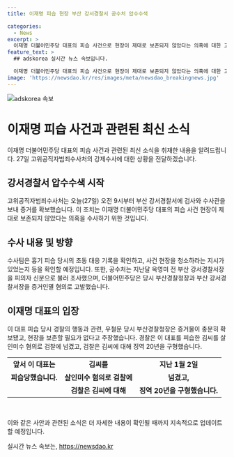 ```yaml
---
title: 이재명 피습 현장 부산 강서경찰서 공수처 압수수색

categories:
  - News
excerpt: >
  이재명 더불어민주당 대표의 피습 사건으로 현장이 제대로 보존되지 않았다는 의혹에 대한 고위공직자범죄수사처의 강제수사가 전개 중입니다. 공수처는 부산 강서경찰서 압수수색을 통해 피습 당시 경찰의 행동과 증거 확보 여부를 조사하고, 옥영미 전 부산 강서경찰서장을 피의자 신분으로 조사한 바 있습니다. 피습 사건과 관련한 세부사항을 신지원 기자가 전달합니다.
feature_text: >
  ## adskorea 실시간 뉴스 속보입니다.

  이재명 더불어민주당 대표의 피습 사건으로 현장이 제대로 보존되지 않았다는 의혹에 대한 고위공직자범죄수사처의 강제수사가 전개 중입니다. 공수처는 부산 강서경찰서 압수수색을 통해 피습 당시 경찰의 행동과 증거 확보 여부를 조사하고, 옥영미 전 부산 강서경찰서장을 피의자 신분으로 조사한 바 있습니다. 피습 사건과 관련한 세부사항을 신지원 기자가 전달합니다.
image: 'https://newsdao.kr/res/images/meta/newsdao_breakingnews.jpg'
---
```


<p><img src="https://newsdao.kr/res/images/meta/newsdao_breakingnews.jpg" alt="adskorea 속보" /></p>

<h1>이재명 피습 사건과 관련된 최신 소식</h1>

<p data-ke-size="size16">이재명 더불어민주당 대표의 피습 사건과 관련된 최신 소식을 취재한 내용을 알려드립니다. 27일 고위공직자범죄수사처의 강제수사에 대한 상황을 전달하겠습니다.</p>

<h2 data-ke-size="size26">강서경찰서 압수수색 시작</h2>

<p data-ke-size="size16">고위공직자범죄수사처는 오늘(27일) 오전 9시부터 부산 강서경찰서에 검사와 수사관을 보내 증거를 확보했습니다. 이 조치는 이재명 더불어민주당 대표의 피습 사건 현장이 제대로 보존되지 않았다는 의혹을 수사하기 위한 것입니다.</p>

<h2 data-ke-size="size26">수사 내용 및 방향</h2>

<p data-ke-size="size16">수사팀은 흉기 피습 당시의 초동 대응 기록을 확인하고, 사건 현장을 청소하라는 지시가 있었는지 등을 확인할 예정입니다. 또한, 공수처는 지난달 옥영미 전 부산 강서경찰서장을 피의자 신분으로 불러 조사했으며, 더불어민주당은 당시 부산경찰청장과 부산 강서경찰서장을 증거인멸 혐의로 고발했습니다.</p>

<h2 data-ke-size="size26">이재명 대표의 입장</h2>

<p data-ke-size="size16">이 대표 피습 당시 경찰의 행동과 관련, 우철문 당시 부산경찰청장은 증거물이 충분히 확보됐고, 현장을 보존할 필요가 없다고 주장했습니다. 경찰은 이 대표를 피습한 김씨를 살인미수 혐의로 검찰에 넘겼고, 검찰은 김씨에 대해 징역 20년을 구형했습니다.</p>

<table>
    <tr>
        <td style="text-align: center; height: 17px;"><b>앞서 이 대표는</b></td>
        <td style="text-align: center; height: 17px;"><b>김씨를</b></td>
        <td style="text-align: center; height: 17px;"><b>지난 1월 2일</b></td>
    </tr>
    <tr>
        <td style="text-align: center; height: 17px;"><b>피습당했습니다.</b></td>
        <td style="text-align: center; height: 17px;"><b>살인미수 혐의로 검찰에</b></td>
        <td style="text-align: center; height: 17px;"><b>넘겼고,</b></td>
    </tr>
    <tr>
        <td style="text-align: center; height: 17px;"><b></b></td>
        <td style="text-align: center; height: 17px;"><b>검찰은 김씨에 대해</b></td>
        <td style="text-align: center; height: 17px;"><b>징역 20년을 구형했습니다.</b></td>
    </tr>
</table>

<p data-ke-size="size16">&nbsp;</p>

<p data-ke-size="size16">이와 같은 사안과 관련된 소식은 더 자세한 내용이 확인될 때까지 지속적으로 업데이트할 예정입니다.</p>
실시간 뉴스 속보는, <a href="https://newsdao.kr" rel="dofollow">https://newsdao.kr</a>



